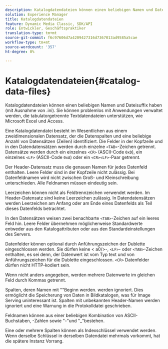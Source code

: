 ```yaml
---
description: Katalogdatendateien können einen beliebigen Namen und Dateisuffix haben (mit Ausnahme von .ini). Sie können problemlos mit Anwendungen verwaltet werden, die tabulatorgetrennte Textdatendateien unterstützen, wie Microsoft Excel und Access.
solution: Experience Manager
title: Katalogdatendateien
feature: Dynamic Media Classic, SDK/API
role: Entwickler, Geschäftspraktiker
translation-type: tm+mt
source-git-commit: f6c97606d7a4209427316d7367013ad9585a5cae
workflow-type: tm+mt
source-wordcount: '357'
ht-degree: 0%

---
```



# Katalogdatendateien{#catalog-data-files}

Katalogdatendateien können einen beliebigen Namen und Dateisuffix haben (mit Ausnahme von .ini). Sie können problemlos mit Anwendungen verwaltet werden, die tabulatorgetrennte Textdatendateien unterstützen, wie Microsoft Excel und Access.

Eine Katalogdatendatei besteht im Wesentlichen aus einem zweidimensionalen Datensatz, der die Datenspalten und eine beliebige Anzahl von Datensätzen (Zeilen) identifiziert. Die Felder in der Kopfzeile und in den Datendatensätzen werden durch einzelne `<TAB>`-Zeichen getrennt. Datensätze werden durch ein einzelnes `<CR>` (ASCII-Code `0xD`), ein einzelnes `<LF>` (ASCII-Code `0xA`) oder ein `<CR><LF>`-Paar getrennt.

Der Header-Datensatz muss die genauen Namen für jedes Datenfeld enthalten. Leere Felder sind in der Kopfzeile nicht zulässig. Bei Datenfeldnamen wird nicht zwischen Groß- und Kleinschreibung unterschieden. Alle Feldnamen müssen eindeutig sein.

Leerzeichen können nicht als Feldtrennzeichen verwendet werden. Im Header-Datensatz sind keine Leerzeichen zulässig. In Datendatensätzen werden Leerzeichen am Anfang oder am Ende eines Datenfelds als Teil dieses Datenfelds betrachtet.

In den Datensätzen weisen zwei benachbarte `<TAB>`-Zeichen auf ein leeres Feld hin. Leere Felder übernehmen möglicherweise Standardwerte entweder aus den Katalogattributen oder aus den Standardeinstellungen des Servers.

Datenfelder können optional durch Anführungszeichen der Dublette eingeschlossen werden. Sie dürfen keine &lt; a0/>-, `<LF>`- oder `<TAB>`-Zeichen enthalten, es sei denn, der Datenwert ist vom Typ text und von Anführungszeichen für die Dublette eingeschlossen. `<CR>` Datenfelder dürfen nicht HTTP-kodiert sein.

Wenn nicht anders angegeben, werden mehrere Datenwerte im gleichen Feld durch Kommas getrennt.

Spalten, deren Namen mit &quot;&quot;Beginn werden. werden ignoriert. Dies ermöglicht die Speicherung von Daten in Bildkatalogen, was für Image Serving uninteressant ist. Spalten mit unbekannten Header-Namen werden ignoriert und eine Warnung in die Protokolldatei geschrieben.

Feldnamen können aus einer beliebigen Kombination von ASCII-Buchstaben, -Zahlen sowie &quot;-&quot;und &quot;_&quot;bestehen.

Eine oder mehrere Spalten können als Indexschlüssel verwendet werden. Wenn derselbe Schlüssel in derselben Datendatei mehrmals vorkommt, hat die spätere Instanz Vorrang.
